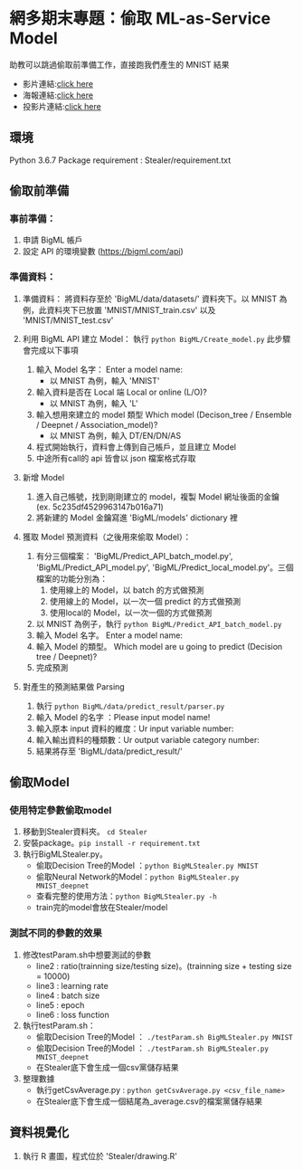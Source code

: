 # 網多期末專題：偷取 ML-as-Service Model

助教可以跳過偷取前準備工作，直接跑我們產生的 MNIST 結果

* 影片連結:[click here](https://youtu.be/qnmovkiNusw) 
* 海報連結:[click here](https://howardchao.github.io/Electrical-Engineering-Lab---networking-and-Multinmedia/final_demo.pdf)
* 投影片連結:[click here](https://howardchao.github.io/Electrical-Engineering-Lab---networking-and-Multinmedia/poster.pdf)

## 環境
Python 3.6.7
Package requirement : Stealer/requirement.txt

## 偷取前準備
### 事前準備：
1. 申請 BigML 帳戶
2. 設定 API 的環境變數 (https://bigml.com/api)
### 準備資料：
1. 準備資料：
將資料存至於 'BigML/data/datasets/' 資料夾下。以 MNIST 為例，此資料夾下已放置 'MNIST/MNIST_train.csv' 以及  'MNIST/MNIST_test.csv'

2. 利用 BigML API 建立 Model：
執行 `python BigML/Create_model.py`
此步驟會完成以下事項
    1. 輸入 Model 名字： Enter a model name:
        * 以 MNIST 為例，輸入 'MNIST'
    2. 輸入資料是否在 Local 端 Local or online (L/O)?
        * 以 MNIST 為例，輸入 'L'
    3. 輸入想用來建立的 model 類型 Which model (Decison_tree / Ensemble / Deepnet / Association_model)?
        * 以 MNIST 為例，輸入 DT/EN/DN/AS
    4. 程式開始執行，資料會上傳到自己帳戶，並且建立 Model
    5. 中途所有call的 api 皆會以 json 檔案格式存取

3. 新增 Model
    1. 進入自己帳號，找到剛剛建立的 model，複製 Model 網址後面的金鑰 (ex. 5c235df4529963147b016a71)
    2. 將新建的 Model 金鑰寫進 'BigML/models' dictionary 裡

4. 獲取 Model 預測資料（之後用來偷取 Model）：
    1. 有分三個檔案： 'BigML/Predict_API_batch_model.py', 'BigML/Predict_API_model.py', 'BigML/Predict_local_model.py'。三個檔案的功能分別為：
        1. 使用線上的 Model，以 batch 的方式做預測
        2. 使用線上的 Model，以一次一個 predict 的方式做預測
        3. 使用local的 Model，以一次一個的方式做預測
    2. 以 MNIST 為例子，執行 `python BigML/Predict_API_batch_model.py`
    3. 輸入 Model 名字。 Enter a model name:
    4. 輸入 Model 的類型。 Which model are u going to predict (Decision tree / Deepnet)?
    5. 完成預測

5. 對產生的預測結果做 Parsing
    1. 執行 `python BigML/data/predict_result/parser.py`
    2. 輸入 Model 的名字 ：Please input model name!
    3. 輸入原本 input 資料的維度：Ur input variable number:
    4. 輸入輸出資料的種類數：Ur output variable category number: 
    5. 結果將存至 'BigML/data/predict_result/'

## 偷取Model
### 使用特定參數偷取model
1. 移動到Stealer資料夾。 `cd Stealer`
2. 安裝package。`pip install -r requirement.txt`
3. 執行BigMLStealer.py。
    * 偷取Decision Tree的Model ：`python BigMLStealer.py MNIST`
    * 偷取Neural Network的Model：`python BigMLStealer.py MNIST_deepnet`
    * 查看完整的使用方法：`python BigMLStealer.py -h`
    * train完的model會放在Stealer/model

### 測試不同的參數的效果
1. 修改testParam.sh中想要測試的參數
    * line2 : ratio(trainning size/testing size)。(trainning size + testing size = 10000)
    * line3 : learning rate
    * line4 : batch size
    * line5 : epoch
    * line6 : loss function
2. 執行testParam.sh：
    * 偷取Decision Tree的Model ： `./testParam.sh BigMLStealer.py MNIST`
    * 偷取Decision Tree的Model ： `./testParam.sh BigMLStealer.py MNIST_deepnet`
    * 在Stealer底下會生成一個csv黨儲存結果
3. 整理數據
    * 執行getCsvAverage.py : `python getCsvAverage.py <csv_file_name>`
    * 在Stealer底下會生成一個結尾為_average.csv的檔案黨儲存結果

## 資料視覺化
1. 執行 R 畫圖，程式位於 'Stealer/drawing.R'
